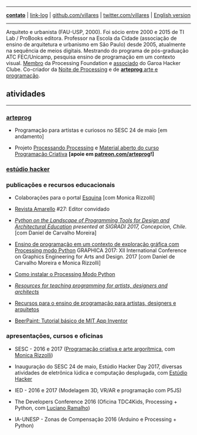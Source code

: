 ----

[**contato**](http://contato.lugaralgum.com)
 | [link-log](/link-log)
 | [github.com/villares](http://github.com/villares)
 | [twitter.com/villares](http://twitter.com/villares)
 | [English version](http://villares.github.io/README-EN)

----

Arquiteto e urbanista (FAU-USP, 2000). Foi sócio entre 2000 e 2015 de TI Lab / ProBooks editora. Professor na Escola da Cidade (associação de ensino de arquitetura e urbanismo em São Paulo) desde 2005, atualmente na sequência de meios digitais. Mestrando do programa de pós-graduação ATC FEC/Unicamp, pesquisa ensino de programação em um contexto visual. [Membro](https://processingfoundation.org/members) da Processing Foundation e [associado](http://villares.garoa.club) do Garoa Hacker Clube. Co-criador da [Noite de Processing](https://garoa.net.br/wiki/Noite_de_Processing) e de [**arteprog** arte e programação](http://arteprog.space).


## atividades

----

### [**arteprog**](http://arteprog.space) 

- Programação para artistas e curiosos no SESC 24 de maio [em andamento]

- Projeto [Processando Processing](http://arteprog.space/Processando-Processing) e [Material aberto do curso Programação Criativa](http://arteprog.space/programacao-criativa) **[apoie em [patreon.com/arteprog](https://patreon.com/arteprog)!]**

### [estúdio hacker](http://estudiohacker.io)


### publicações e recursos educacionais

- Colaborações para o portal [Esquina](http://www.esquina.net.br/author/alexandre-vilares/) [com Monica Rizzolli]

- [Revista Amarello](http://www.amarello.com.br) #27: Editor convidado

- *[Python on the Landscape of Programming Tools for Design and Architectural Education](https://villares.github.io/mestrado/VILLARES_MOREIRA_SIGRADI_2017) presented at SIGRADI 2017, Concepcíon, Chile.* [com Daniel de Carvalho Moreira]

- [Ensino de programação em um contexto de exploração gráfica com Processing modo Python](https://villares.github.io/mestrado/VILLARES_MOREIRA_GOMES_GRAPHICA_2017) GRAPHICA 2017: XII International Conference on Graphics Engineering for Arts and Design. 2017 [com Daniel de Carvalho Moreira e Monica Rizzolli]

- [Como instalar o Processing Modo Python](https://villares.github.io/como-instalar-o-processing-modo-python/) 

- *[Resources for teaching programming for artists, designers and architects](https://villares.github.io/Resources-for-teaching-programming/)*

- [Recursos para o ensino de programação para artistas, designers e arquitetos](https://villares.github.io/Recursos-para-o-ensino-de-programacao) 

- [BeerPaint: Tutorial básico de MIT App Inventor](https://gumroad.com/l/kXiHW)


### apresentações, cursos e oficinas

- SESC - 2016 e 2017 ([Programação criativa e arte argorítmica](http://arteprog.space/programacao-criativa), com [Monica Rizzolli](https://github.com/monicarizzolli))

- Inauguração do SESC 24 de maio, Estúdio Hacker Day 2017, diversas atividades de eletrônica lúdica e computação desplugada, com [Estúdio Hacker](http://estudiohacker.io)

- IED - 2016 e 2017 (Modelagem 3D, VR/AR e programação com P5JS)

- The Developers Conference 2016 (Oficina TDC4Kids, Processing + Python, com [Luciano Ramalho](https://github.com/ramalho))

- IA-UNESP - Zonas de Compensação 2016 (Arduino e Processing + Python)
